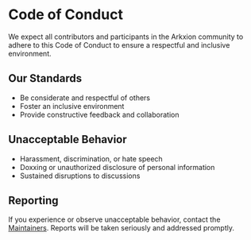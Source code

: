 # Code of Conduct

We expect all contributors and participants in the Arkxion community to adhere to this Code of Conduct to ensure a respectful and inclusive environment.

## Our Standards

- Be considerate and respectful of others
- Foster an inclusive environment
- Provide constructive feedback and collaboration

## Unacceptable Behavior

- Harassment, discrimination, or hate speech
- Doxxing or unauthorized disclosure of personal information
- Sustained disruptions to discussions

## Reporting

If you experience or observe unacceptable behavior, contact the [Maintainers](../../MAINTAINERS.md). Reports will be taken seriously and addressed promptly.
